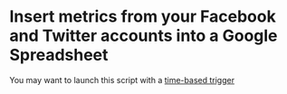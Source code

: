 # Insert metrics from your Facebook and Twitter accounts into a Google Spreadsheet #

You may want to launch this script with a [time-based trigger](https://developers.google.com/apps-script/understanding_triggers?hl=es#TimeTriggers)
